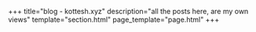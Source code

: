 +++
title="blog - kottesh.xyz"
description="all the posts here, are my own views"
template="section.html"
page_template="page.html"
+++
